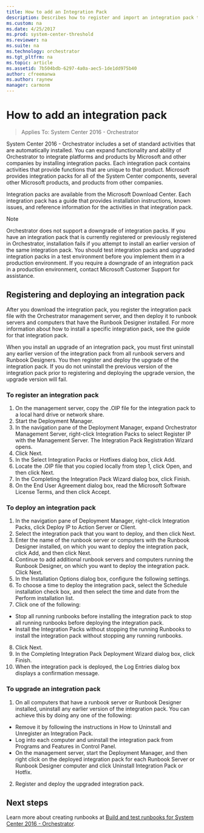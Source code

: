 ```yaml
---
title: How to add an Integration Pack
description: Describes how to register and import an integration pack to be used in an Orchestrator runbook.
ms.custom: na
ms.date: 4/25/2017
ms.prod: system-center-threshold
ms.reviewer: na
ms.suite: na
ms.technology: orchestrator
ms.tgt_pltfrm: na
ms.topic: article
ms.assetid: 7b504bdb-6297-4a0a-aec5-1de1dd975b40
author: cfreemanwa
ms.author: raynew
manager: carmonm
---
```


# How to add an integration pack

> Applies To: System Center 2016 - Orchestrator

System Center 2016 - Orchestrator includes a set of standard activities that are automatically installed. You can expand functionality and ability of Orchestrator to integrate platforms and products by Microsoft and other companies by installing integration packs. Each integration pack contains activities that provide functions that are unique to that product. Microsoft provides integration packs for all of the System Center components, several other Microsoft products, and products from other companies.

Integration packs are available from the Microsoft Download Center. Each integration pack has a guide that provides installation instructions, known issues, and reference information for the activities in that integration pack.

>[!NOTE]
Orchestrator does not support a downgrade of integration packs. If you have an integration pack that is currently registered or previously registered in Orchestrator, installation fails if you attempt to install an earlier version of the same integration pack. You should test integration packs and upgraded integration packs in a test environment before you implement them in a production environment. If you require a downgrade of an integration pack in a production environment, contact Microsoft Customer Support for assistance.


## Registering and deploying an integration pack

After you download the integration pack, you register the integration pack file with the Orchestrator management server, and then deploy it to runbook servers and computers that have the Runbook Designer installed. For more information about how to install a specific integration pack, see the guide for that integration pack.

When you install an upgrade of an integration pack, you must first uninstall any earlier version of the integration pack from all runbook servers and Runbook Designers. You then register and deploy the upgrade of the integration pack. If you do not uninstall the previous version of the integration pack prior to registering and deploying the upgrade version, the upgrade version will fail.

### To register an integration pack

1. On the management server, copy the .OIP file for the integration pack to a local hard drive or network share.
2.	Start the Deployment Manager.
3.	In the navigation pane of the Deployment Manager, expand Orchestrator Management Server, right-click Integration Packs to select Register IP with the Management Server. The Integration Pack Registration Wizard opens.
4.	Click Next.
5.	In the Select Integration Packs or Hotfixes dialog box, click Add.
6.	Locate the .OIP file that you copied locally from step 1, click Open, and then click Next.
7.	In the Completing the Integration Pack Wizard dialog box, click Finish.
8.	On the End User Agreement dialog box, read the Microsoft Software License Terms, and then click Accept.

### To deploy an integration pack
1.	In the navigation pane of Deployment Manager, right-click Integration Packs, click Deploy IP to Action Server or Client.
2.	Select the integration pack that you want to deploy, and then click Next.
3.	Enter the name of the runbook server or computers with the Runbook Designer installed, on which you want to deploy the integration pack, click Add, and then click Next.
4.	Continue to add additional runbook servers and computers running the Runbook Designer, on which you want to deploy the integration pack. Click Next.
5.	In the Installation Options dialog box, configure the following settings.
6.	To choose a time to deploy the integration pack, select the Schedule installation check box, and then select the time and date from the Perform installation list.
7.	Click one of the following:
  * Stop all running runbooks before installing the integration pack to stop all running runbooks before deploying the integration pack.
  * Install the Integration Packs without stopping the running Runbooks to install the integration pack without stopping any running runbooks.
8.	Click Next.
9.	In the Completing Integration Pack Deployment Wizard dialog box, click Finish.
10.	When the integration pack is deployed, the Log Entries dialog box displays a confirmation message.


### To upgrade an integration pack
1.	On all computers that have a runbook server or Runbook Designer installed, uninstall any earlier version of the integration pack. You can achieve this by doing any one of the following:
  * Remove it by following the instructions in How to Uninstall and Unregister an Integration Pack.
  * Log into each computer and uninstall the integration pack from Programs and Features in Control Panel.
  * On the management server, start the Deployment Manager, and then right click on the deployed integration pack for each Runbook Server or Runbook Designer computer and click Uninstall Integration Pack or Hotfix.
2.	Register and deploy the upgraded integration pack.

## Next steps
Learn more about creating runbooks at [Build and test runbooks for System Center 2016 - Orchestrator](design-and-build-runbooks.md).